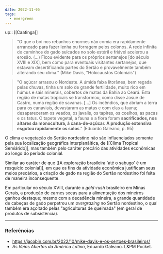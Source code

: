 ```yaml
---
date: 2022-11-05
tags:
  - evergreen
---
```

up:: [[Caatinga]]
> "O que o boi nos rebanhos enormes não comia era rapidamente arrancado para fazer lenha ou forragem pelos colonos. A rede infinita de caminhos do gado sulcados no solo estéril e friável acelerou a erosão. (...) Ficou evidente para os próprios sertanejos [do século XVIII e XIX], bem como para eventuais visitantes sertanejos, que estavam desertificando partes do Sertão e provavelmente também alterando seu clima." (Mike Davis, "Holocaustos Coloniais")

> "O açúcar arrasou o Nordeste. A úmida faixa litorânea, bem regada pelas chuvas, tinha um solo de grande fertilidade, muito rico em húmus e sais minerais, cobertos de matas da Bahia ao Ceará. Esta região de matas tropicais se transformou, como disse Josué de Castro, numa região de savanas.
> [...] Os incêndios, que abriam a terra para os canaviais, devastaram as matas e com elas a fauna; desapareceram os veados, os javalis, os tapires, os coelhos, as pacas e os tatus. O tapete vegetal, a fauna e a flora foram **sacrificados, nos altares da monocultura, à cana-de-açúcar. A produção extensiva esgotou rapidamente os solos**." (Eduardo Galeano, p. 95)

O clima e vegetação do Sertão nordestino não são influenciados somente pela sua localização geográfica interplanáltica, de [[Clima Tropical Semiárido]], mas também pelo caráter precário das atividades econômicas ao longo do período colonial.

Similar ao caráter de que [[A exploração brasileira 'até o sabugo' é um resquício colonial]], em que os fins da atividade econômica justificam seus meios precários, a criação de gado na região do Sertão nordestino foi feita de maneira inconsequente. 

Em particular no século XVIII, durante o *gold-rush* brasileiro em Minas Gerais, a produção de carnes secas para a alimentação dos mineiros ganhou destaque; mesmo com a decadência mineira, a grande quantidade de cabeças de gado perpetrou um *overgrazing* no Sertão nordestino, o qual também era açoitado pelas "agriculturas de queimada" (em geral de produtos de subsistência).

---
### Referências
- https://jacobin.com.br/2022/10/mike-davis-e-os-sertoes-brasileiros/
- *As Veias Abertas da América Latina*, Eduardo Galeano. L&PM Pocket.